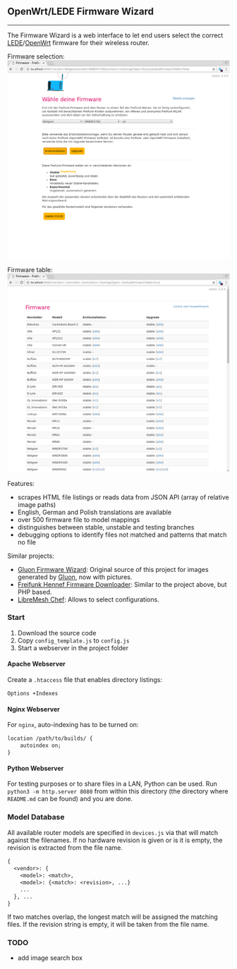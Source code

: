 ## OpenWrt/LEDE Firmware Wizard
---

The Firmware Wizard is a web interface to let end users select the correct [LEDE](https://lede-project.org/)/[OpenWrt](https://openwrt.org/) firmware for their wireless router.

Firmware selection:
![selection](/docs/selection.png)

Firmware table:
![table](/docs/table.png)

Features:

- scrapes HTML file listings or reads data from JSON API (array of relative image paths)
- English, German and Polish translations are available
- over 500 firmware file to model mappings
- distinguishes between stable, unstable and testing branches
- debugging options to identify files not matched and patterns that match no file

Similar projects:

- [Gluon Firmware Wizard](https://github.com/freifunk-darmstadt/gluon-firmware-wizard): Original source of this project for images generated by [Gluon](https://github.com/freifunk-gluon/), now with pictures.
- [Freifunk Hennef Firmware Downloader](https://github.com/Freifunk-Hennef/ffhef-fw-dl): Similar to the project above, but PHP based.
- [LibreMesh Chef](https://chef.libremesh.org/): Allows to select configurations.

### Start

1. Download the source code
2. Copy `config_template.js` to `config.js`
3. Start a webserver in the project folder

#### Apache Webserver
Create a `.htaccess` file that enables directory listings:
```
Options +Indexes
```

#### Nginx Webserver
For `nginx`, auto-indexing has to be turned on:
```
location /path/to/builds/ {
    autoindex on;
}
```

#### Python Webserver
For testing purposes or to share files in a LAN, Python can be used. Run `python3 -m http.server 8080` from within this directory (the directory where `README.md` can be found) and you are done.

### Model Database
All available router models are specified in `devices.js` via that will match against the filenames.
If no hardware revision is given or is it is empty, the revision is extracted from the file name.

```
{
  <vendor>: {
    <model>: <match>,
    <model>: {<match>: <revision>, ...}
    ...
  }, ...
}
```

If two matches overlap, the longest match will be assigned the matching files. If the revision string is empty, it will be taken from the file name.

### TODO

* add image search box
